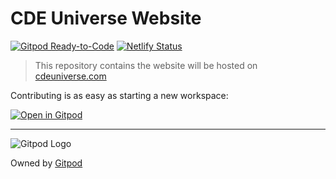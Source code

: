 # CDE Universe Website

[![Gitpod Ready-to-Code](https://img.shields.io/badge/Gitpod-ready--to--code-908a85?logo=gitpod)](https://gitpod.io/#https://github.com/gitpod-io/CDE-Universe) [![Netlify Status](https://api.netlify.com/api/v1/badges/dab2269e-4845-4a1e-8c29-37a29f7074c7/deploy-status)](https://app.netlify.com/sites/cde-universe-kumquat/deploys)

> This repository contains the website will be hosted on [cdeuniverse.com](https://cdeuniverse.com/)

Contributing is as easy as starting a new workspace:

[![Open in Gitpod](https://www.gitpod.io/svg/open-in-gitpod.svg)](https://gitpod.io/#https://github.com/gitpod-io/CDE-Universe)

---

<picture>
  <source media="(prefers-color-scheme: dark)" srcset="https://www.gitpod.io/images/media-kit/logo-dark-theme.png">
  <source media="(prefers-color-scheme: light)" srcset="https://www.gitpod.io/images/media-kit/logo-light-theme.png">
  <img alt="Gitpod Logo" src="https://www.gitpod.io/images/media-kit/logo-light-theme.png">
</picture>

Owned by [Gitpod](https://www.gitpod.io/)
